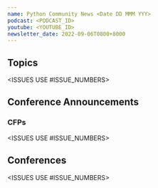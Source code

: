 ```yaml
---
name: Python Community News <Date DD MMM YYY>
podcast: <PODCAST_ID>
youtube: <YOUTUBE_ID>
newsletter_date: 2022-09-06T0800+8000
---
```


## Topics
<ISSUES USE \#ISSUE_NUMBERS>

## Conference Announcements
### CFPs
<ISSUES USE \#ISSUE_NUMBERS>
  
## Conferences
<ISSUES USE \#ISSUE_NUMBERS>
